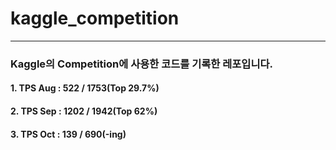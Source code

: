 # **kaggle_competition**
***
### Kaggle의 Competition에 사용한 코드를 기록한 레포입니다.

#### 1. TPS Aug : 522 / 1753(Top 29.7%)
#### 2. TPS Sep : 1202 / 1942(Top 62%)
#### 3. TPS Oct : 139 / 690(-ing)
